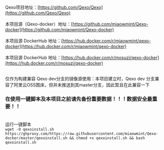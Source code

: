Qexo项目地址：[https://github.com/Qexo/Qexo](https://github.com/Qexo/Qexo) <br/><br/>
本项目源（Qexo-docker）地址：[https://github.com/miaowmint/Qexo-docker](https://github.com/miaowmint/Qexo-docker) <br/><br/>
本项目源 DockerHub 地址：[https://hub.docker.com/r/miaowmint/qexo-docker](https://hub.docker.com/r/miaowmint/qexo-docker) <br/><br/>
本项目源 DockerHub 地址：[https://hub.docker.com/r/mosuzi/qexo-docker](https://hub.docker.com/r/mosuzi/qexo-docker) <br/><br/>

仅作为构建兼容 Qexo dev分支的镜像源使用：本项目建立时，Qexo dev 分支兼容了阿里云OSS图床，但并未推送到其master分支，因此暂且在此兼容一下
### 在使用一键脚本及本项目之前请先备份重要数据！！！数据安全最重要！！<br/><br/>
运行一键脚本 <br/>
`wget -O qexoinstall.sh https://ghproxy.com/https://raw.githubusercontent.com/miaowmint/Qexo-docker/master/qexoinstall.sh && chmod +x qexoinstall.sh && bash qexoinstall.sh`<br/><br/>

